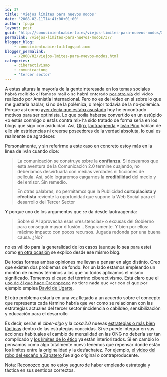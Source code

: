 ```yaml
---
id: 37
title: 'Viejos límites para nuevos modos'
date: '2008-02-11T14:41:00+01:00'
author: fpuga
layout: post
guid: 'http://conocimientoabierto.es/viejos-limites-para-nuevos-modos/37/'
permalink: /viejos-limites-para-nuevos-modos/37/
blogger_blog:
    - conocimientoabierto.blogspot.com
blogger_permalink:
    - /2008/02/viejos-lmites-para-nuevos-modos.html
categories:
    - ciberactivismo
    - comunicaciong
    - 'tercer sector'
---
```


A estas alturas la mayoría de la gente interesada en los temas sociales habrá recibido el famoso mail o se habrá enterado [por otra vía](http://notime-towaste.blogspot.com/2008/02/el-gobierno-de-espaa-no-quiere-que-veas.html) del vídeo realizado por Amnistía Internacional. Pero no es del vídeo en si sobre lo que me gustaría hablar, si no de la polémica, o mejor todavía de la no-polémica. Porque así como [ayer decía que estaba asustado](http://conocimientoabierto.blogspot.com/2008/02/mestizaje-y-diversidad.html) hoy he encontrado motivos para ser optimista. Lo que podía haberse convertido en un estúpido «o estás conmigo o estás contra mi» ha sido tratado de forma seria en los blogs que sigo con asiduidad. Así, [Olga](http://www.labroma.org/blog/wp-trackback.php?p=1666), [laotraagenda](http://www.laotraagenda.com/2008/02/el-poder-de-tu-voz-censurado.html) e [Iván Pino](http://ivanpino.com/wp-trackback.php?p=529) hablan de ello sin estridencias ni creerse poseedores de la verdad absoluta, lo cual es realmente de agradecer.

Personalmente, y sin referirme a este caso en concreto estoy más en la línea de Iván cuando dice:

> La comunicación se construye sobre la **confianza**. Si deseamos que esta aventura de la Comunicación 2.0 termine cuajando, no deberíamos desvirtuarla con medias verdades ni ficciones de película. Así, sólo lograremos cargarnos la **credibilidad** del medio y del emisor. Sin remedio.
> 
> En otras palabras, no permitamos que la Publicidad **cortoplacista y efectista** reviente la oportunidad que supone la Web Social para el desarrollo del Tercer Sector

Y porque uno de los argumentos que se da desde laotraagenda:

> Sobre si AI aprovecha esas «resistencias» o excusas del Gobierno para conseguir mayor difusión… Seguramente. Y bien por ellos: máximo impacto con pocos recursos. Jugada redonda por una buena causa. ¿No?

 no es válido para la generalidad de los casos (aunque lo sea para este) como [en otra ocasión](http://www.laotraagenda.com/2007/11/nios-con-moscas-1.html) se explico desde ese mismo blog.

De todas formas ambas opiniones me llevan a pensar en algo distinto. Creo que existen dos problemas de fondo. Por un lado estamos empleando un montón de nuevos términos a los que no todos aplicamos el mismo significado. Tomemos el caso del término ciberactivismo. Está claro que el [uso de él que hace Greenpeace](http://www.greenpeace.org/espana/getinvolved/ciberactivistas-2) no tiene nada que ver con el que por ejemplo emplea [David de Ugarte](http://www.deugarte.com/conflicto-y-estrategia-en-redes-sociales-distribuidas/trackback).

El otro problema estaría en una vez llegado a un acuerdo sobre el concepto que representa cada término habría que ver como se relacionan con las estrategias actuales del tercer sector (incidencia o cabildeo, sensibilización y educación para el desarrollo

Es decir, serían el <span style="font-style: italic">ciber-algo</span> y la <span style="font-style: italic">cosa 2.0</span> nuevas [estrategias o más bien tácticas](http://www.laplaza.org.ar/colabora/sca.htm) dentro de las estrategias conocidas. Si se puede integrar en sus acciones habituales el cambio de mentalidad en las ONG no debería ser tan complicado y [los límites de lo ético](http://www.laotraagenda.com/2007/11/nios-con-moscas-2.html) ya están interiorizados. Si en cambio lo pensamos como algo totalmente nuevo tenemos que repensar donde están los límites entre la originalidad y la desfachatez. Por ejemplo, [el vídeo del robo del escaño a Zapatero ](http://es.youtube.com/watch?v=Nd1q_JIR_B8)fue algo original o contraproducente.

Nota: Reconozco que no estoy seguro de haber empleado estrategia y táctica en sus sentidos correctos.